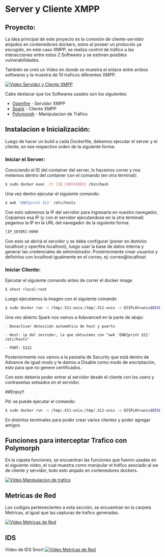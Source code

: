 # Server y Cliente XMPP

## Proyecto:

La idea principal de este proyecto es la conexión de cliente-servidor alojados en contenedores dockers, 
estos al poseer un protocolo ya escogido, en este caso XMPP, se realiza control de tráfico a las interacciones
entre estos 2 Softwares y se estiman posibles vulnerabilidades.

También se creó un Video en donde se muestra el enlace entre ambos softwares y la muestra de 10 traficos diferentes XMPP.

[![Video Servidor y Cliente XMPP](http://img.youtube.com/vi/8VsujzifV5o/0.jpg)](https://www.youtube.com/watch?v=8VsujzifV5o)

Cabe destacar que los Softwares usados son los siguientes:

* [Openfire] - Servidor XMPP
* [Spark] - Cliente XMPP
* [Polymorph] - Manipulacion de Tráfico

## Instalacion e Inicialización:

Luego de hacer un build a cada Dockerfile, debemos ejecutar el server y el cliente, en ese respectivo
orden de la siguiente forma:

### Iniciar el Server:

Conociendo el ID del container del server, lo hacemos correr y nos metemos dentro del container
con el comando (en otra terminal):

```sh
$ sudo docker exec -it [ID_CONTAINER] /bin/bash
```

Una vez dentro ejecutar el siguiente comando: 

```sh
$ awk 'END{print $1}' /etc/hosts

```

Con esto sabremos la IP del servidor para ingresarla en nuestro navegador, Copiamos esa IP (y con el servidor ejecutandose en la otra terminal) 
pegamos la IP en la URL del navegador de la siguiente forma:

```sh
[IP_SEVER]:9090
```

Con esto se abrirá el servidor y se debe configurar (poner en dominio localhost y openfire.localhost), luego usar la base de datos interna y generar las credenciales de administrador. 
Posteriormente crear usuarios y definirlos con localhost igualmente en el correo, ej: correo@localhost

### Iniciar Cliente:

Ejecutar el siguiente comando antes de correr el docker image

```sh
$ xhost +local:root
```

Luego ejecutamos la imagen con el siguiente comando

```sh
$ sudo docker run -v /tmp/.X11-unix:/tmp/.X11-unix -e DISPLAY=unix$DISPLAY [Image-ID]
```

Una vez abierto Spark nos vamos a Adavanced en la parte de abajo:

    - Desactivar detección automática de host y puerto

    - Host: ip del servidor, la que obtuvimos con "awk 'END{print $1}' /etc/hosts"

    - PORT: 5222

Posteriormente nos vamos a la pestaña de Security que está dentro de Advance de igual modo y le damos a Disable como modo de encriptación, esto para que no genere certificados.


Con esto debería poder entrar al servidor desde el cliente con los users y contraseñas seteados en el servidor.

##Enjoy!!

Pd: se puede ejecutar el comando:
```sh
$ sudo docker run -v /tmp/.X11-unix:/tmp/.X11-unix -e DISPLAY=unix$DISPLAY [Image-ID] 
```
En distintos terminales para poder crear varios clientes y poder agregar amigos.

## Funciones para interceptar Trafico con Polymorph

En la capeta funciones, se encuentran las funciones que fueron usadas en el siguiente video, el cual muestra como 
manipular el tráfico asociado al sw de cliente y servidor, todo esto alojado en contenedores dockers.

[![Video Manipulacion de trafico](http://img.youtube.com/vi/n-DCk9sUTwM/0.jpg)](https://www.youtube.com/watch?v=n-DCk9sUTwM&feature=youtu.be)

## Metricas de Red
Los codigos pertenecientes a esta sección, se encuentran en la carpeta Metricas, al igual que las capturas de trafico generadas.

[![Video Metricas de Red](http://img.youtube.com/vi/GZVc1OJoAAI/0.jpg)](https://www.youtube.com/watch?v=GZVc1OJoAAI&feature=youtu.be)

## IDS

Video de IDS Snort
[![Video Metricas de Red](http://img.youtube.com/vi/2AB-Pehozks/0.jpg)](https://www.youtube.com/watch?v=2AB-Pehozks)



[//]: #

[Openfire]: <https://github.com/igniterealtime/Openfire>
[Spark]: <https://www.igniterealtime.org/projects/spark/>
[Polymorph]: <https://github.com/shramos/polymorph>




